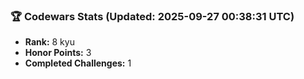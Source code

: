 ### 🏆 Codewars Stats (Updated: 2025-09-27 00:38:31 UTC)

- **Rank:** 8 kyu
- **Honor Points:** 3
- **Completed Challenges:** 1
